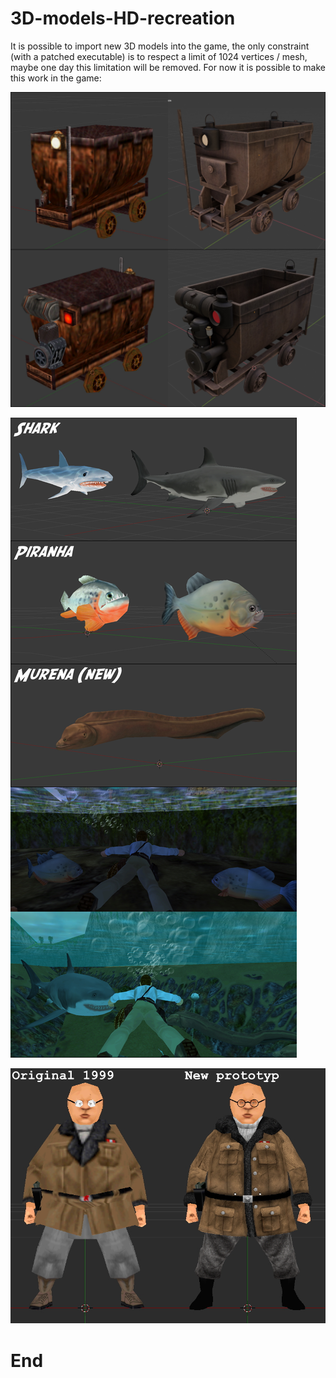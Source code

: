 # 3D-models-HD-recreation

It is possible to import new 3D models into the game, the only constraint (with a patched executable) is to respect a limit of 1024 vertices / mesh, maybe one day this limitation will be removed. For now it is possible to make this work in the game:

![alt text](https://raw.githubusercontent.com/Jones3D-The-Infernal-Engine/3D-models-HD-recreation/main/J3D_minecar2.jpg?raw=true)

![alt text](https://raw.githubusercontent.com/Jones3D-The-Infernal-Engine/3D-models-HD-recreation/main/J3D_uw_animals1.jpg?raw=true)

![alt text](https://raw.githubusercontent.com/Jones3D-The-Infernal-Engine/3D-models-HD-recreation/main/J3D_volod1.jpg?raw=true)

# End
